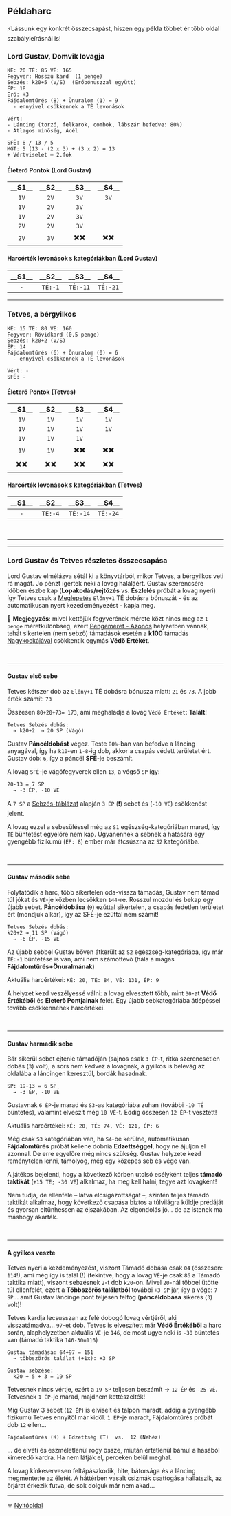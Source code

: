 ## Példaharc

⚡Lássunk egy konkrét összecsapást, hiszen egy példa többet ér több oldal szabályleírásnál is!

### Lord Gustav, Domvik lovagja

```
KÉ: 20 TÉ: 85 VÉ: 165
Fegyver: Hosszú kard  (1 penge)
Sebzés: k20+5 (V/S)  (Erőbónuszzal együtt)
ÉP: 18
Erő: +3
Fájdalomtűrés (8) + Önuralom (1) = 9
  - ennyivel csökkennek a TÉ levonások

Vért:
- Láncing (torzó, felkarok, combok, lábszár befedve: 80%)
- Átlagos minőség, Acél

SFÉ: 8 / 13 / 5
MGT: 5 (13 - (2 x 3) + (3 x 2) = 13
+ Vértviselet – 2.fok
```

#### Életerő Pontok (Lord Gustav)

|                |                |                |                |
| :------------: | :------------: | :------------: | :------------: |
| **\_\_S1\_\_** | **\_\_S2\_\_** | **\_\_S3\_\_** | **\_\_S4\_\_** |
|      `1V`      |      `2V`      |      `3V`      |      `3V`      |
|      `1V`      |      `2V`      |      `3V`      |                |
|      `1V`      |      `2V`      |      `3V`      |                |
|      `2V`      |      `2V`      |      `3V`      |                |
|      `2V`      |      `3V`      |      ✖️✖️      |      ✖️✖️      |

#### Harcérték levonások `S` kategóriákban (Lord Gustav)

| **\_\_S1\_\_** | **\_\_S2\_\_** | **\_\_S3\_\_** | **\_\_S4\_\_** |
| :------------: | :------------: | :------------: | :------------: |
|      `-`       |    `TÉ:-1`     |    `TÉ:-11`    |    `TÉ:-21`    |

---
### Tetves, a bérgyilkos

```
KÉ: 15 TÉ: 80 VÉ: 160
Fegyver: Rövidkard (0,5 penge)
Sebzés: k20+2 (V/S)
ÉP: 14
Fájdalomtűrés (6) + Önuralom (0) = 6
  - ennyivel csökkennek a TÉ levonások

Vért: -
SFÉ: -
```

#### Életerő Pontok (Tetves)

|     |     |     |     |
|:---:|:---:|:---:|:---:|
|**\_\_S1\_\_**|**\_\_S2\_\_**|**\_\_S3\_\_**|**\_\_S4\_\_**|
|`1V`|`1V`|`1V`|`1V`|
|`1V`|`1V`|`1V`|`1V`|
|`1V`|`1V`|`1V`|    |
|`1V`|`1V`|✖️✖️|✖️✖️|
|✖️✖️|✖️✖️|✖️✖️|✖️✖️|

#### Harcérték levonások `S` kategóriákban (Tetves)

| **\_\_S1\_\_** | **\_\_S2\_\_** | **\_\_S3\_\_** | **\_\_S4\_\_** |
| :------------: | :------------: | :------------: | :------------: |
|      `-`       |    `TÉ:-4`     |    `TÉ:-14`    |    `TÉ:-24`    |

<br />

---
---
### Lord Gustav és Tetves részletes összecsapása

Lord Gustav elmélázva sétál ki a könyvtárból, mikor Tetves, a bérgyilkos veti rá magát. Jó pénzt ígértek neki a lovag haláláért. Gustav szerencsére időben észbe kap (**Lopakodás/rejtőzés** vs. **Észlelés** próbát a lovag nyeri) így Tetves csak a [Meglepetés](065_01_harci_helyzetek.md#meglepet%C3%A9s) `Előny+1` TÉ dobásra bónuszát - és az automatikusan nyert kezedeményezést - kapja meg.

🔆 **Megjegyzés**: mivel kettőjük fegyverének mérete közt nincs meg az `1 penge` méretkülönbség, ezért [Pengeméret - Azonos](065_01_harci_helyzetek.md#fegyverm%C3%A9ret---azonos) helyzetben vannak, tehát sikertelen (nem sebző) támadások esetén a **k100** támadás [Nagykockájával](081_hatasok.md#-v%C3%A9-cs%C3%B6kkent%C3%A9s---nagykocka) csökkentik egymás **Védő Értékét**.

<br />

---
#### Gustav első sebe

Tetves kétszer dob az `Előny+1` TÉ dobásra bónusza miatt: `21` és `73`. A jobb érték számít: `73`

Összesen `80+20+73= 173`, ami meghaladja a lovag `Védő Értékét`: **Talált**!

```
Tetves Sebzés dobás:
  → k20+2  → 20 SP (Vágó)
```

Gustav **Páncéldobást** végez. Teste `80%`-ban van befedve a láncing anyagával, így ha `k10`-en `1-8`-ig dob, akkor a csapás védett területet ért.\
Gustav dob: `6`, így a páncél **SFÉ**-je beszámít.

A lovag `SFÉ`-je vágófegyverek ellen `13`, a végső `SP` így:

```
20-13 = 7 SP
  → -3 ÉP, -10 VÉ
```

A `7 SP` a [Sebzés-táblázat](064_02_06_sebzes.md#sp-%C3%A1tv%C3%A1lt%C3%A1sa-%C3%A9p-sebz%C3%A9sre-%C3%A9s-v%C3%A9-cs%C3%B6kkent%C3%A9sre) alapján `3 ÉP` (❗) sebet és (`-10 VÉ`) csökkenést jelent.

A lovag ezzel a sebesüléssel még az `S1` egészség-kategóriában marad, így `TÉ` büntetést egyelőre nem kap. Ugyanennek a sebnek a hatására egy gyengébb fizikumú (`ÉP: 8`) ember már átcsúszna az `S2` kategóriába.

<br />

---
#### Gustav második sebe

Folytatódik a harc, több sikertelen oda-vissza támadás, Gustav nem támad túl jókat és `VÉ`-je közben lecsökken `144`-re. Rosszul mozdul és bekap egy újabb sebet. **Páncéldobása** (`9`) ezúttal sikertelen, a csapás fedetlen területet ért (mondjuk alkar), így az SFÉ-je ezúttal nem számít!

```
Tetves Sebzés dobás:
k20+2 → 11 SP (Vágó)
  → -6 ÉP, -15 VÉ
```

Az újabb sebbel Gustav bőven átkerült az `S2` egészség-kategóriába, így már `TÉ:-1` büntetése is van, ami nem számottevő (hála a magas **Fájdalomtűrés+Önuralmának**)

Aktuális harcértékei: `KÉ: 20, TÉ: 84, VÉ: 131, ÉP: 9`

A helyzet kezd veszélyessé válni: a lovag elvesztett több, mint `30`-at **Védő Értékéből** és **Életerő Pontjainak** felét. Egy újabb sebkategóriába átlépéssel tovább csökkennének harcértékei.

<br />

---
#### Gustav harmadik sebe

Bár sikerül sebet ejtenie támadóján (sajnos csak `3 ÉP`-t, ritka szerencsétlen dobás (`3`) volt), a sors nem kedvez a lovagnak, a gyilkos is belevág az oldalába a láncingen keresztül, bordák hasadnak.

```
SP: 19-13 = 6 SP
  → -3 ÉP, -10 VÉ
```

Gustavnak `6 ÉP`-je marad és `S3`-as kategóriába zuhan (további `-10 TÉ` büntetés), valamint elveszít még `10 VÉ`-t. Eddig összesen `12 ÉP`-t vesztett!

Aktuális harcértékei: `KÉ: 20, TÉ: 74, VÉ: 121, ÉP: 6`

Még csak `S3` kategóriában van, ha `S4`-be kerülne, automatikusan **Fájdalomtűrés** próbát kellene dobnia **Edzettséggel**, hogy ne ájuljon el azonnal. De erre egyelőre még nincs szükség. Gustav helyzete kezd reménytelen lenni, támolyog, még egy közepes seb és vége van.

A játékos bejelenti, hogy a következő körben utolsó esélyként teljes **támadó taktikát** (`+15 TÉ; -30 VÉ`) alkalmaz, ha meg kell halni, tegye azt lovagként!

Nem tudja, de ellenfele – látva elcsigázottságát –, szintén teljes támadó taktikát alkalmaz, hogy következő csapása biztos a túlvilágra küldje prédáját és gyorsan eltűnhessen az éjszakában. Az elgondolás jó... de az istenek ma máshogy akarták.

<br />

---
#### A gyilkos veszte

Tetves nyeri a kezdeményezést, viszont Támadó dobása csak `04` (összesen: `114`!), ami még így is talál (!) (tekintve, hogy a lovag `VÉ`-je csak `86` a Támadó taktika miatt), viszont sebzésnek `2`-t dob `k20`-on. Mivel `20`-nál többel ütötte túl ellenfelét, ezért a **Többszörös találatból** további `+3 SP` jár, így a vége: `7 SP`... amit Gustav láncinge pont teljesen felfog (**páncéldobása** sikeres (`3`) volt)!

Tetves kardja lecsusszan az felé dobogó lovag vértjéről, aki visszatámadva... `97`-et dob. Tetves is elveszített már **Védő Értékéből** a harc során, alaphelyzetben aktuális `VÉ`-je `146`, de most ugye neki is `-30` büntetés van (támadó taktika `146-30=116`)

```
Gustav támadása: 64+97 = 151
  → többszörös találat (+1x): +3 SP
```

```
Gustav sebzése:
  k20 + 5 + 3 = 19 SP
```

Tetvesnek nincs vértje, ezért a `19 SP` teljesen beszámít → `12 ÉP` és `-25 VÉ`. Tetvesnek `1 ÉP`-je marad, majdnem kettészelték!

Míg Gustav 3 sebet (`12 ÉP`) is elviselt és talpon maradt, addig a gyengébb fizikumú Tetves ennyitől már kidől. `1 ÉP`-je maradt, Fájdalomtűrés próbát dob `12` ellen...

```
Fájdalomtűrés (K) + Edzettség (T)  vs.  12 (Nehéz)
```

... de elvéti és eszméletlenül rogy össze, miután értetlenül bámul a hasából kimeredő kardra. Ha nem látják el, perceken belül meghal.

A lovag kínkeservesen feltápászkodik, hite, bátorsága és a láncing megmentette az életét. A háttérben vasalt csizmák csattogása hallatszik, az őrjárat érkezik futva, de sok dolguk már nem akad...

---

⚜️ [Nyitóoldal](start.md#6-harcrendszer-%EF%B8%8F)
